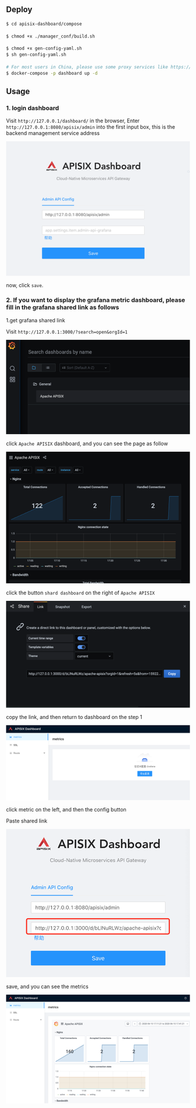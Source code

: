 <!--
#
# Licensed to the Apache Software Foundation (ASF) under one or more
# contributor license agreements.  See the NOTICE file distributed with
# this work for additional information regarding copyright ownership.
# The ASF licenses this file to You under the Apache License, Version 2.0
# (the "License"); you may not use this file except in compliance with
# the License.  You may obtain a copy of the License at
#
#     http://www.apache.org/licenses/LICENSE-2.0
#
# Unless required by applicable law or agreed to in writing, software
# distributed under the License is distributed on an "AS IS" BASIS,
# WITHOUT WARRANTIES OR CONDITIONS OF ANY KIND, either express or implied.
# See the License for the specific language governing permissions and
# limitations under the License.
#
-->

## Deploy

```sh
$ cd apisix-dashboard/compose

$ chmod +x ./manager_conf/build.sh

$ chmod +x gen-config-yaml.sh
$ sh gen-config-yaml.sh

# For most users in China, please use some proxy services like https://www.daocloud.io/mirror to speed up your Docker images pulling.
$ docker-compose -p dashboard up -d
```

## Usage

### 1. login dashboard

Visit `http://127.0.0.1/dashboard/` in the browser, Enter `http://127.0.0.1:8080/apisix/admin` into the first input box, this is the backend management service address

![login](pics/login.png)

now, click `save`.

### 2. If you want to display the grafana metric dashboard, please fill in the grafana shared link as follows

1.get grafana shared link

Visit `http://127.0.0.1:3000/?search=open&orgId=1`

![login](pics/grafana_1.png)

click `Apache APISIX` dashboard, and you can see the page as follow

![login](pics/grafana_2.png)

click the button `shard dashboard` on the right of `Apache APISIX`

![login](pics/grafana_3.png)

copy the link, and then return to dashboard on the step 1

![login](pics/grafana_4.png)

click metric on the left, and then the config button

Paste shared link

![login](pics/grafana_5.png)

save, and you can see the metrics

![login](pics/grafana_6.png)
